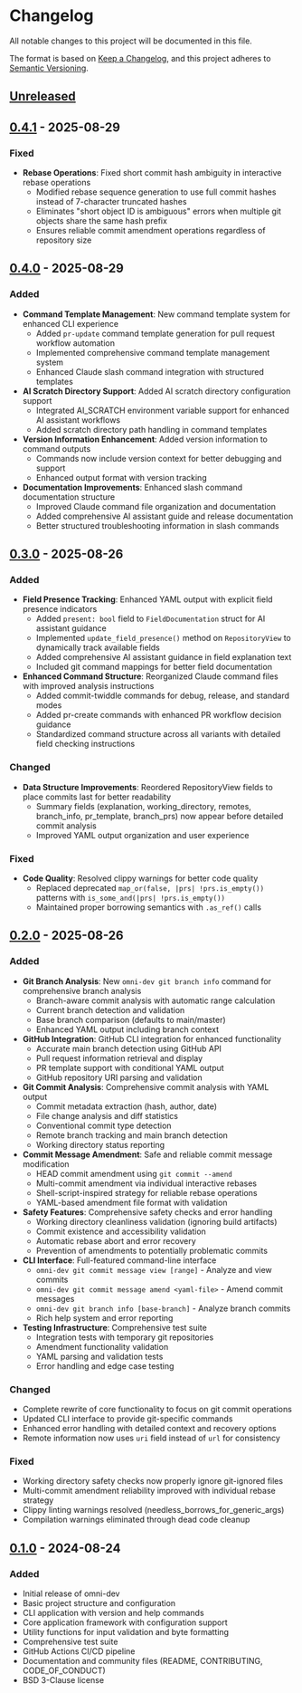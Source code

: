 # Changelog

All notable changes to this project will be documented in this file.

The format is based on [Keep a Changelog](https://keepachangelog.com/en/1.0.0/),
and this project adheres to [Semantic Versioning](https://semver.org/spec/v2.0.0.html).

## [Unreleased]

## [0.4.1] - 2025-08-29

### Fixed
- **Rebase Operations**: Fixed short commit hash ambiguity in interactive rebase operations
  - Modified rebase sequence generation to use full commit hashes instead of 7-character truncated hashes
  - Eliminates "short object ID is ambiguous" errors when multiple git objects share the same hash prefix
  - Ensures reliable commit amendment operations regardless of repository size

## [0.4.0] - 2025-08-29

### Added
- **Command Template Management**: New command template system for enhanced CLI experience
  - Added `pr-update` command template generation for pull request workflow automation
  - Implemented comprehensive command template management system
  - Enhanced Claude slash command integration with structured templates
- **AI Scratch Directory Support**: Added AI scratch directory configuration support
  - Integrated AI_SCRATCH environment variable support for enhanced AI assistant workflows
  - Added scratch directory path handling in command templates
- **Version Information Enhancement**: Added version information to command outputs
  - Commands now include version context for better debugging and support
  - Enhanced output format with version tracking
- **Documentation Improvements**: Enhanced slash command documentation structure
  - Improved Claude command file organization and documentation
  - Added comprehensive AI assistant guide and release documentation
  - Better structured troubleshooting information in slash commands

## [0.3.0] - 2025-08-26

### Added
- **Field Presence Tracking**: Enhanced YAML output with explicit field presence indicators
  - Added `present: bool` field to `FieldDocumentation` struct for AI assistant guidance
  - Implemented `update_field_presence()` method on `RepositoryView` to dynamically track available fields
  - Added comprehensive AI assistant guidance in field explanation text
  - Included git command mappings for better field documentation
- **Enhanced Command Structure**: Reorganized Claude command files with improved analysis instructions
  - Added commit-twiddle commands for debug, release, and standard modes
  - Added pr-create commands with enhanced PR workflow decision guidance
  - Standardized command structure across all variants with detailed field checking instructions

### Changed
- **Data Structure Improvements**: Reordered RepositoryView fields to place commits last for better readability
  - Summary fields (explanation, working_directory, remotes, branch_info, pr_template, branch_prs) now appear before detailed commit analysis
  - Improved YAML output organization and user experience

### Fixed
- **Code Quality**: Resolved clippy warnings for better code quality
  - Replaced deprecated `map_or(false, |prs| !prs.is_empty())` patterns with `is_some_and(|prs| !prs.is_empty())`
  - Maintained proper borrowing semantics with `.as_ref()` calls

## [0.2.0] - 2025-08-26

### Added
- **Git Branch Analysis**: New `omni-dev git branch info` command for comprehensive branch analysis
  - Branch-aware commit analysis with automatic range calculation
  - Current branch detection and validation
  - Base branch comparison (defaults to main/master)
  - Enhanced YAML output including branch context
- **GitHub Integration**: GitHub CLI integration for enhanced functionality
  - Accurate main branch detection using GitHub API
  - Pull request information retrieval and display
  - PR template support with conditional YAML output
  - GitHub repository URI parsing and validation
- **Git Commit Analysis**: Comprehensive commit analysis with YAML output
  - Commit metadata extraction (hash, author, date)
  - File change analysis and diff statistics
  - Conventional commit type detection
  - Remote branch tracking and main branch detection
  - Working directory status reporting
- **Commit Message Amendment**: Safe and reliable commit message modification
  - HEAD commit amendment using `git commit --amend`
  - Multi-commit amendment via individual interactive rebases
  - Shell-script-inspired strategy for reliable rebase operations
  - YAML-based amendment file format with validation
- **Safety Features**: Comprehensive safety checks and error handling
  - Working directory cleanliness validation (ignoring build artifacts)
  - Commit existence and accessibility validation
  - Automatic rebase abort and error recovery
  - Prevention of amendments to potentially problematic commits
- **CLI Interface**: Full-featured command-line interface
  - `omni-dev git commit message view [range]` - Analyze and view commits
  - `omni-dev git commit message amend <yaml-file>` - Amend commit messages
  - `omni-dev git branch info [base-branch]` - Analyze branch commits
  - Rich help system and error reporting
- **Testing Infrastructure**: Comprehensive test suite
  - Integration tests with temporary git repositories
  - Amendment functionality validation
  - YAML parsing and validation tests
  - Error handling and edge case testing

### Changed
- Complete rewrite of core functionality to focus on git commit operations
- Updated CLI interface to provide git-specific commands
- Enhanced error handling with detailed context and recovery options
- Remote information now uses `uri` field instead of `url` for consistency

### Fixed
- Working directory safety checks now properly ignore git-ignored files
- Multi-commit amendment reliability improved with individual rebase strategy
- Clippy linting warnings resolved (needless_borrows_for_generic_args)
- Compilation warnings eliminated through dead code cleanup

## [0.1.0] - 2024-08-24

### Added
- Initial release of omni-dev
- Basic project structure and configuration
- CLI application with version and help commands
- Core application framework with configuration support
- Utility functions for input validation and byte formatting
- Comprehensive test suite
- GitHub Actions CI/CD pipeline
- Documentation and community files (README, CONTRIBUTING, CODE_OF_CONDUCT)
- BSD 3-Clause license

[Unreleased]: https://github.com/rust-works/omni-dev/compare/v0.4.1...HEAD
[0.4.1]: https://github.com/rust-works/omni-dev/compare/v0.4.0...v0.4.1
[0.4.0]: https://github.com/rust-works/omni-dev/compare/v0.3.0...v0.4.0
[0.3.0]: https://github.com/rust-works/omni-dev/compare/v0.2.0...v0.3.0
[0.2.0]: https://github.com/rust-works/omni-dev/compare/v0.1.0...v0.2.0
[0.1.0]: https://github.com/rust-works/omni-dev/releases/tag/v0.1.0